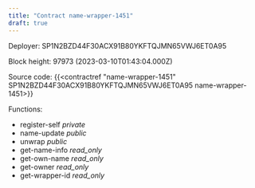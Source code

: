 ```yaml
---
title: "Contract name-wrapper-1451"
draft: true
---
```

Deployer: SP1N2BZD44F30ACX91B80YKFTQJMN65VWJ6ET0A95


 



Block height: 97973 (2023-03-10T01:43:04.000Z)

Source code: {{<contractref "name-wrapper-1451" SP1N2BZD44F30ACX91B80YKFTQJMN65VWJ6ET0A95 name-wrapper-1451>}}

Functions:

* register-self _private_
* name-update _public_
* unwrap _public_
* get-name-info _read_only_
* get-own-name _read_only_
* get-owner _read_only_
* get-wrapper-id _read_only_
